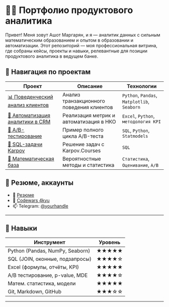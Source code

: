 # 👨‍💻 Портфолио продуктового аналитика

Привет! Меня зовут Ашот Маргарян, и я — аналитик данных с сильным математическим образованием и опытом в образовании и автоматизации. Этот репозиторий — моя профессиональная витрина, где собраны кейсы, проекты и навыки, релевантные для позиции продуктового аналитика в ведущем банке.

## 🧭 Навигация по проектам

| Проект | Описание | Технологии |
|--------|----------|------------|
| [📊 Поведенческий анализ клиентов](./projects/paysim_analysis/README.md) | Анализ транзакционного поведения клиентов | `Python`, `Pandas`, `Matplotlib`, `Seaborn` |
| [📁 Автоматизация аналитики в CRM](./projects/crm_automation/README.md) | Реализация метрик и автоматизация в НКО | `Excel`, `Python`, `методология KPI` |
| [🧪 A/B-тестирование](./projects/ab_test_example/README.md) | Пример полного цикла A/B-теста | `SQL`, `Python`, `Statmodels` |
| [🧠 SQL-задачи Karpov](./sql_challenges/README.md) | Решение задач с Karpov.Courses | `SQL` |
| [📐 Математическая база](./quant_skills/README.md) | Вероятностные методы и статистика | `Статистика`, `Оценивание`, `A/B` |

## 💼 Резюме, аккаунты

- 📄 [Резюме](#)  
- 🧠 [Codewars 4kyu](https://www.codewars.com/users/marashot96)  
- 📫 Telegram: [@yourhandle](https://t.me/marashot96)

---

## 🧰 Навыки

| Инструмент | Уровень |
|-----------|---------|
| Python (Pandas, NumPy, Seaborn) | ★★★★★ |
| SQL (JOIN, оконные, подзапросы) | ★★★★☆ |
| Excel (формулы, отчёты, KPI) | ★★★★★ |
| A/B тестирование, p-value, MDE | ★★★★☆ |
| Матем. статистика, модели | ★★★★★ |
| Git, Markdown, GitHub | ★★★☆☆ |

---
